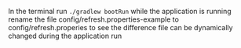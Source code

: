 In the terminal run 
`./gradlew bootRun`
while the application is running rename the file config/refresh.properties-example to config/refresh.properies to see the difference
file can be dynamically changed during the application run
